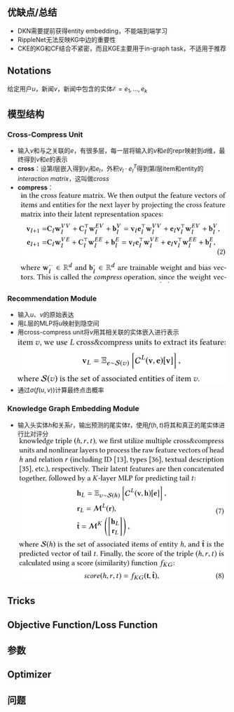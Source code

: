 ## 优缺点/总结
- DKN需要提前获得entity embedding，不能端到端学习
- RippleNet无法反映KG中边的重要性
- CKE的KG和CF结合不紧密，而且KGE主要用于in-graph task，不适用于推荐
## Notations
给定用户$u$，新闻$v$，新闻中包含的实体$\mathcal{E}={e_1,...,e_k}$
## 模型结构
### Cross-Compress Unit
- 输入$v$和与之关联的$e$，有很多层，每一层将输入的$v$和$e$的repr映射到$d$维，最终得到$v$和$e$的表示
- **cross**：设第$l$层嵌入得到$v_l$和$e_l$，外积$v_l\cdot e_l^T$得到第$l$层item和entity的*interaction matrix*，这叫做*cross*
- **compress**：![](../Resources/33_1.png)
### Recommendation Module
- 输入$u$、$v$的原始表达
- 用$L$层的MLP将$u$映射到隐空间
- 用cross-compress unit将$v$用其相关联的实体嵌入进行表示![](../Resources/33_2.png)
- 通过$\sigma(f(u,v))$计算最终点击概率
### Knowledge Graph Embedding Module
- 输入头实体$h$和关系$r$，输出预测的尾实体$t$，使用$f(h,t)$将其和真正的尾实体进行比对评分![](../Resources/33_3.png)
## Tricks
## Objective Function/Loss Function
## 参数
## Optimizer
## 问题